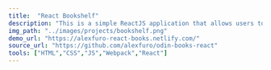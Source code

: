 ```yaml
---
title:  "React Bookshelf"
description: "This is a simple ReactJS application that allows users to save and edit a collection of books. It takes advantage of localStorage for session persistence"
img_path: "../images/projects/bookshelf.png"
demo_url: "https://alexfuro-react-books.netlify.com/"
source_url: "https://github.com/alexfuro/odin-books-react"
tools: ["HTML","CSS","JS","Webpack","React"]
---
```

